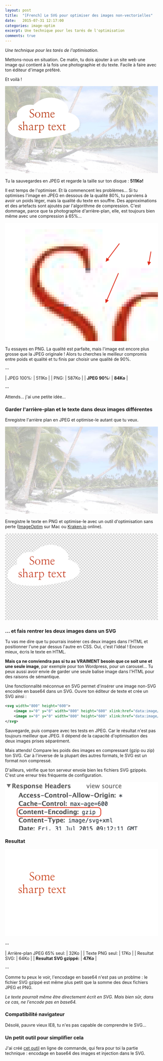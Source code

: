 ```yaml
---
layout: post
title:  "[French] Le SVG pour optimiser des images non-vectorielles"
date:   2015-07-31 12:17:00
categories: image-optim
excerpt: Une technique pour les tarés de l'optimisation
comments: true
---
```


*Une technique pour les tarés de l'optimisation.*


Mettons-nous en situation. Ce matin, tu dois ajouter à un site web une image qui contient à la fois une photographie et du texte. Facile à faire avec ton éditeur d'image préféré.

Et voilà !

![Just created image](/assets/optimized-90.jpg)

Tu la sauvegardes en JPEG et regarde la taille sur ton disque : **511Ko!**

Il est temps de l'optimiser. Et là commencent les problèmes... Si tu optimises l'image en JPEG en dessous de la qualité 80%, tu parviens à avoir un poids léger, mais la qualité du texte en souffre. Des approximations et des artefacts sont ajoutés par l'algorithme de compression. C'est dommage, parce que ta photographie d'arrière-plan, elle, est toujours bien même avec une compression à 65%...

![JPEG encoding artefacts](/assets/not-so-sharp.png)

Tu essayes en PNG. La qualité est parfaite, mais l'image est encore plus grosse que la JPEG originale ! Alors tu cherches le meilleur compromis entre poids et qualité et tu finis par choisir une qualité de 90%.

--

| JPEG 100%:                        | 511Ko    |
| PNG:                              | 587Ko    |
| **JPEG 90%:**                     | **84Ko** |

--

Attends... j'ai une petite idée...


### Garder l'arrière-plan et le texte dans deux images différentes

Enregistre l'arrière plan en JPEG et optimise-le autant que tu veux.

![optimized background](/assets/background-65.jpg)

Enregistre le texte en PNG et optimise-le avec un outil d'optimisation sans perte ([ImageOptim][ImageOptim] sur Mac ou [Kraken.io][Kraken.io] online).

![optimized text](/assets/text-alone.png)


### ... et fais rentrer les deux images dans un SVG

Tu vas me dire que tu pourrais insérer ces deux images dans l'HTML et positionner l'une par dessus l'autre en CSS. Oui, c'est l'idéal ! Encore mieux, écris le texte en HTML.

**Mais ça ne conviendra pas si tu as VRAIMENT besoin que ce soit une et une seule image**, par exemple pour ton Wordpress, pour un carousel... Tu peux aussi avoir envie de garder une seule balise image dans l'HTML pour des raisons de sémantique.

Une fonctionnalité méconnue en SVG permet d'insérer une image non-SVG encodée en base64 dans un SVG. Ouvre ton éditeur de texte et crée un SVG ainsi :

```xml
<svg width="800" height="600">
    <image x="0" y="0" width="800" height="600" xlink:href="data:image/jpg;base64,{{base64-encoded-background}}" />
    <image x="0" y="0" width="800" height="600" xlink:href="data:image/png;base64,{{base64-encoded-top}}" />
</svg>
```

Sauvegarde, puis compare avec tes tests en JPEG. Car le résultat n'est pas toujours meilleur que JPEG. Il dépend de la capacité d'optimisation des deux images prises séparément.

Mais attends! Compare les poids des images en compressant (gzip ou zip) ton SVG. Car à l'inverse de la plupart des autres formats, le SVG est un format non compressé.

D'ailleurs, vérifie que ton serveur envoie bien les fichiers SVG gzippés. C'est une erreur très fréquente de configuration.

![check gzip compression](/assets/gzip.png)


### Resultat

![result svg file](/assets/result.svg)

--

| Arrière-plan JPEG 65% seul:       | 32Ko     |
| Texte PNG seul:                   | 17Ko     |
| Resultat SVG:                     | 64Ko     |
| **Resultat SVG gzippé:**          | **47Ko** |

--

Comme tu peux le voir, l'encodage en base64 n'est pas un problme : le fichier SVG gzippé est même plus petit que la somme des deux fichiers JPEG et PNG.

*Le texte pourrait même être directement écrit en SVG. Mais bien sûr, dans ce cas, ne l'encode pas en base64.*


### Compatibilité navigateur

Désolé, pauvre vieux IE8, tu n'es pas capable de comprendre le SVG...


### Un petit outil pour simplifier cela

J'ai créé [cet outil][svg-image-merge] en ligne de commande, qui fera pour toi la partie technique : encodage en base64 des images et injection dans le SVG.




[svg-image-merge]:      https://github.com/gmetais/svg-image-merge
[ImageOptim]:           https://imageoptim.com/fr.html
[Kraken.io]:            https://kraken.io/
